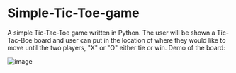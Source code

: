 # Simple-Tic-Toe-game
A simple Tic-Tac-Toe game written in Python. 
The user will be shown a Tic-Tac-Boe board and user can put in the location of where they would like to move until the two players, "X" or "O" either tie or win.
Demo of the board:

![image](https://user-images.githubusercontent.com/68848197/110233916-6982ad80-7f38-11eb-9904-83adc2d40a16.png)
